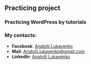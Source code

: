 ## Practicing project

### Practicing  WordPress by tutorials

### My contacts: 
- **Facebook**: [Anatolii Lukavenko](https://www.facebook.com/profile.php?id=100004768836692)
- **Mail**: Anatolii.lukavenko@gmail.com
- **LinkedIn**: [Anatolii Lukavenko](https://www.linkedin.com/in/anatolii-lukavenko/)


